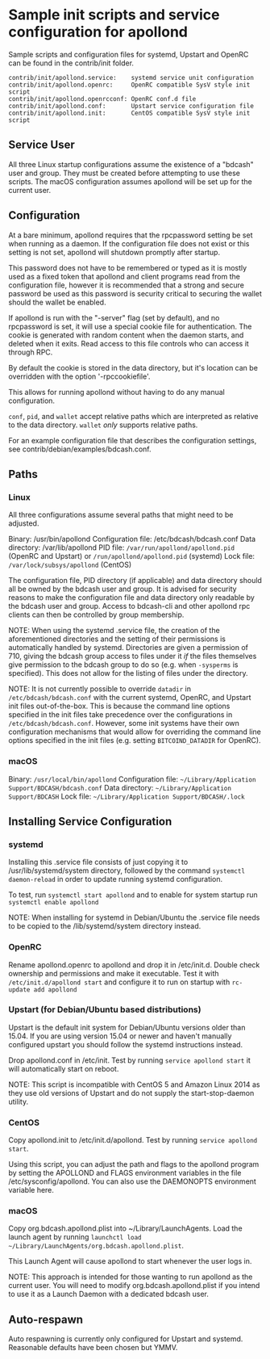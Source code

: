 Sample init scripts and service configuration for apollond
==========================================================

Sample scripts and configuration files for systemd, Upstart and OpenRC
can be found in the contrib/init folder.

    contrib/init/apollond.service:    systemd service unit configuration
    contrib/init/apollond.openrc:     OpenRC compatible SysV style init script
    contrib/init/apollond.openrcconf: OpenRC conf.d file
    contrib/init/apollond.conf:       Upstart service configuration file
    contrib/init/apollond.init:       CentOS compatible SysV style init script

Service User
---------------------------------

All three Linux startup configurations assume the existence of a "bdcash" user
and group.  They must be created before attempting to use these scripts.
The macOS configuration assumes apollond will be set up for the current user.

Configuration
---------------------------------

At a bare minimum, apollond requires that the rpcpassword setting be set
when running as a daemon.  If the configuration file does not exist or this
setting is not set, apollond will shutdown promptly after startup.

This password does not have to be remembered or typed as it is mostly used
as a fixed token that apollond and client programs read from the configuration
file, however it is recommended that a strong and secure password be used
as this password is security critical to securing the wallet should the
wallet be enabled.

If apollond is run with the "-server" flag (set by default), and no rpcpassword is set,
it will use a special cookie file for authentication. The cookie is generated with random
content when the daemon starts, and deleted when it exits. Read access to this file
controls who can access it through RPC.

By default the cookie is stored in the data directory, but it's location can be overridden
with the option '-rpccookiefile'.

This allows for running apollond without having to do any manual configuration.

`conf`, `pid`, and `wallet` accept relative paths which are interpreted as
relative to the data directory. `wallet` *only* supports relative paths.

For an example configuration file that describes the configuration settings,
see contrib/debian/examples/bdcash.conf.

Paths
---------------------------------

### Linux

All three configurations assume several paths that might need to be adjusted.

Binary:              /usr/bin/apollond
Configuration file:  /etc/bdcash/bdcash.conf
Data directory:      /var/lib/apollond
PID file:            `/var/run/apollond/apollond.pid` (OpenRC and Upstart) or `/run/apollond/apollond.pid` (systemd)
Lock file:           `/var/lock/subsys/apollond` (CentOS)

The configuration file, PID directory (if applicable) and data directory
should all be owned by the bdcash user and group.  It is advised for security
reasons to make the configuration file and data directory only readable by the
bdcash user and group.  Access to bdcash-cli and other apollond rpc clients
can then be controlled by group membership.

NOTE: When using the systemd .service file, the creation of the aforementioned
directories and the setting of their permissions is automatically handled by
systemd. Directories are given a permission of 710, giving the bdcash group
access to files under it _if_ the files themselves give permission to the
bdcash group to do so (e.g. when `-sysperms` is specified). This does not allow
for the listing of files under the directory.

NOTE: It is not currently possible to override `datadir` in
`/etc/bdcash/bdcash.conf` with the current systemd, OpenRC, and Upstart init
files out-of-the-box. This is because the command line options specified in the
init files take precedence over the configurations in
`/etc/bdcash/bdcash.conf`. However, some init systems have their own
configuration mechanisms that would allow for overriding the command line
options specified in the init files (e.g. setting `BITCOIND_DATADIR` for
OpenRC).

### macOS

Binary:              `/usr/local/bin/apollond`
Configuration file:  `~/Library/Application Support/BDCASH/bdcash.conf`
Data directory:      `~/Library/Application Support/BDCASH`
Lock file:           `~/Library/Application Support/BDCASH/.lock`

Installing Service Configuration
-----------------------------------

### systemd

Installing this .service file consists of just copying it to
/usr/lib/systemd/system directory, followed by the command
`systemctl daemon-reload` in order to update running systemd configuration.

To test, run `systemctl start apollond` and to enable for system startup run
`systemctl enable apollond`

NOTE: When installing for systemd in Debian/Ubuntu the .service file needs to be copied to the /lib/systemd/system directory instead.

### OpenRC

Rename apollond.openrc to apollond and drop it in /etc/init.d.  Double
check ownership and permissions and make it executable.  Test it with
`/etc/init.d/apollond start` and configure it to run on startup with
`rc-update add apollond`

### Upstart (for Debian/Ubuntu based distributions)

Upstart is the default init system for Debian/Ubuntu versions older than 15.04. If you are using version 15.04 or newer and haven't manually configured upstart you should follow the systemd instructions instead.

Drop apollond.conf in /etc/init.  Test by running `service apollond start`
it will automatically start on reboot.

NOTE: This script is incompatible with CentOS 5 and Amazon Linux 2014 as they
use old versions of Upstart and do not supply the start-stop-daemon utility.

### CentOS

Copy apollond.init to /etc/init.d/apollond. Test by running `service apollond start`.

Using this script, you can adjust the path and flags to the apollond program by
setting the APOLLOND and FLAGS environment variables in the file
/etc/sysconfig/apollond. You can also use the DAEMONOPTS environment variable here.

### macOS

Copy org.bdcash.apollond.plist into ~/Library/LaunchAgents. Load the launch agent by
running `launchctl load ~/Library/LaunchAgents/org.bdcash.apollond.plist`.

This Launch Agent will cause apollond to start whenever the user logs in.

NOTE: This approach is intended for those wanting to run apollond as the current user.
You will need to modify org.bdcash.apollond.plist if you intend to use it as a
Launch Daemon with a dedicated bdcash user.

Auto-respawn
-----------------------------------

Auto respawning is currently only configured for Upstart and systemd.
Reasonable defaults have been chosen but YMMV.
